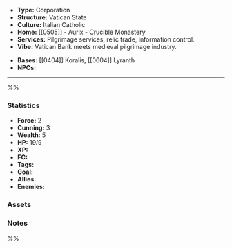 - **Type:** Corporation
- **Structure:** Vatican State
- **Culture:** Italian Catholic
- **Home:** [[0505]] - Aurix - Crucible Monastery
- **Services:** Pilgrimage services, relic trade, information control.
- **Vibe:** Vatican Bank meets medieval pilgrimage industry.
* **Bases:** [[0404]] Koralis, [[0604]] Lyranth
* **NPCs:** 
---
%%
### Statistics
* **Force:** 2
* **Cunning:** 3 
* **Wealth:** 5
* **HP:** 19/9
* **XP:** 
* **FC:** 
* **Tags:**
* **Goal:**
* **Allies:** 
* **Enemies:** 
### Assets

### Notes
%%